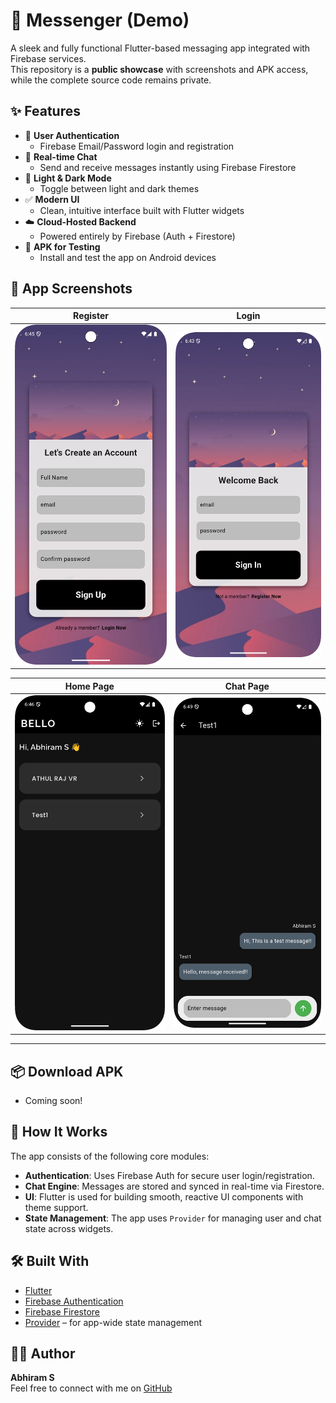 # 📱 Messenger (Demo)

A sleek and fully functional Flutter-based messaging app integrated with Firebase services.  
This repository is a **public showcase** with screenshots and APK access, while the complete source code remains private.


## ✨ Features

- 🔐 **User Authentication**
  - Firebase Email/Password login and registration
- 💬 **Real-time Chat**
  - Send and receive messages instantly using Firebase Firestore
- 🎨 **Light & Dark Mode**
  - Toggle between light and dark themes
- ✅ **Modern UI**
  - Clean, intuitive interface built with Flutter widgets
- ☁️ **Cloud-Hosted Backend**
  - Powered entirely by Firebase (Auth + Firestore)
- 📲 **APK for Testing**
  - Install and test the app on Android devices


## 📸 App Screenshots

| Register | Login |
|----------|-------|
| ![](screenshots/register_page.png) | ![](screenshots/login_page.png) |

| Home Page | Chat Page |
|-----------|-----------|
| ![](screenshots/home_page.png) | ![](screenshots/chat_page.png) |

---

## 📦 Download APK

- Coming soon!



## 🚀 How It Works

The app consists of the following core modules:

- **Authentication**: Uses Firebase Auth for secure user login/registration.
- **Chat Engine**: Messages are stored and synced in real-time via Firestore.
- **UI**: Flutter is used for building smooth, reactive UI components with theme support.
- **State Management**: The app uses `Provider` for managing user and chat state across widgets.



## 🛠 Built With

- [Flutter](https://flutter.dev/)
- [Firebase Authentication](https://firebase.google.com/products/auth)
- [Firebase Firestore](https://firebase.google.com/products/firestore)
- [Provider](https://pub.dev/packages/provider) – for app-wide state management


## 👨‍💻 Author

**Abhiram S**  
Feel free to connect with me on [GitHub](https://github.com/Abhiram086)


